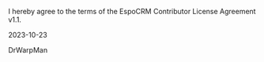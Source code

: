 I hereby agree to the terms of the EspoCRM Contributor License Agreement v1.1.

2023-10-23

DrWarpMan